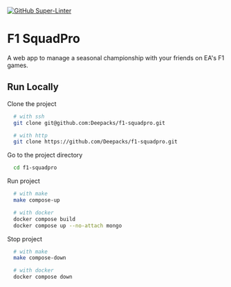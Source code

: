 [![GitHub Super-Linter](https://github.com/deepacks/f1-squadpro/actions/workflows/linter.yml/badge.svg)](https://github.com/marketplace/actions/super-linter)

# F1 SquadPro

A web app to manage a seasonal championship with your friends on EA's F1 games.

## Run Locally

Clone the project

```bash
  # with ssh
  git clone git@github.com:Deepacks/f1-squadpro.git

  # with http
  git clone https://github.com/Deepacks/f1-squadpro.git
```

Go to the project directory

```bash
  cd f1-squadpro
```

Run project

```bash
  # with make
  make compose-up

  # with docker
  docker compose build
  docker compose up --no-attach mongo
```

Stop project

```bash
  # with make
  make compose-down

  # with docker
  docker compose down
```
